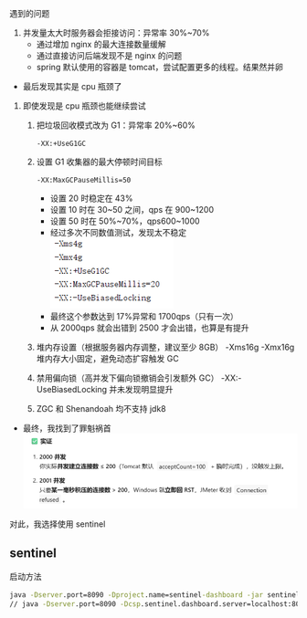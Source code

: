 遇到的问题

1. 并发量太大时服务器会拒接访问：异常率 30%~70%
   - 通过增加 nginx 的最大连接数量缓解
   - 通过直接访问后端发现不是 nginx 的问题
   - spring 默认使用的容器是 tomcat，尝试配置更多的线程。结果然并卵

- 最后发现其实是 cpu 瓶颈了

1. 即使发现是 cpu 瓶颈也能继续尝试

   1. 把垃圾回收模式改为 G1：异常率 20%~60%

      ```
      -XX:+UseG1GC

      ```

   2. 设置 G1 收集器的最大停顿时间目标

      ```
      -XX:MaxGCPauseMillis=50

      ```

      - 设置 20 时稳定在 43%
      - 设置 10 时在 30~50 之间，qps 在 900~1200
      - 设置 50 时在 50%~70%，qps600~1000
      - 经过多次不同数值测试，发现太不稳定
        ![](img/2025-09-27-00-54-07.png)
      - 最终这个参数达到 17%异常和 1700qps（只有一次）
      - 从 2000qps 就会出错到 2500 才会出错，也算是有提升

   3. 堆内存设置（根据服务器内存调整，建议至少 8GB）
      -Xms16g -Xmx16g  
      堆内存大小固定，避免动态扩容触发 GC

   4. 禁用偏向锁（高并发下偏向锁撤销会引发额外 GC）
      -XX:-UseBiasedLocking
      并未发现明显提升
   5. ZGC 和 Shenandoah 均不支持 jdk8

- 最终，我找到了罪魁祸首
  ![](img/2025-09-27-02-02-52.png)

对此，我选择使用 sentinel

## sentinel

启动方法

```cmd
java -Dserver.port=8090 -Dproject.name=sentinel-dashboard -jar sentinel-dashboard-1.8.8.jar
// java -Dserver.port=8090 -Dcsp.sentinel.dashboard.server=localhost:8080 -Dproject.name=sentinel-dashboard -jar sentinel-dashboard-1.8.8.jar

```
